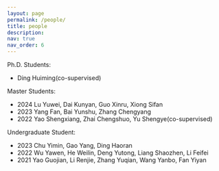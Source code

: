 ```yaml
---
layout: page
permalink: /people/
title: people
description:
nav: true
nav_order: 6
---
```


<!--For now, this page is assumed to be a static description of your courses. You can convert it to a collection similar to `_projects/` so that you can have a dedicated page for each course.-->

<!--Organize your courses by years, topics, or universities, however you like!-->

Ph.D. Students:

- Ding Huiming(co-supervised)

Master Students:

- 2024 Lu Yuwei, Dai Kunyan, Guo Xinru, Xiong Sifan
- 2023 Yang Fan, Bai Yunshu, Zhang Chengyang
- 2022 Yao Shengxiang, Zhai Chengshuo, Yu Shengye(co-supervised)

Undergraduate Student:

- 2023 Chu Yimin, Gao Yang, Ding Haoran
- 2022 Wu Yawen, He Weilin, Deng Yutong, Liang Shaozhen, Li Feifei
- 2021 Yao Guojian, Li Renjie, Zhang Yuqian, Wang Yanbo, Fan Yiyan
